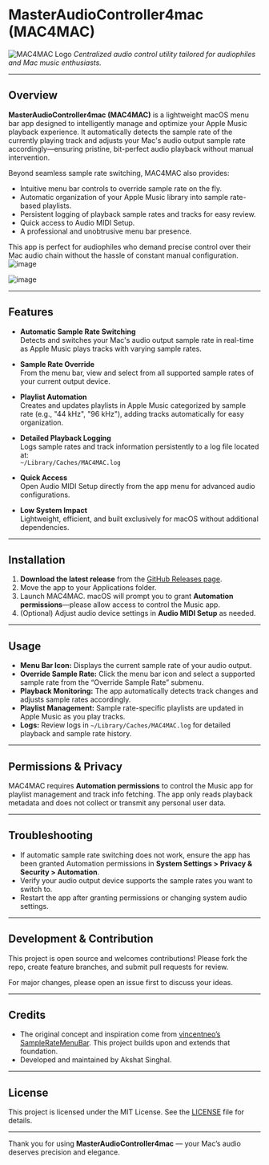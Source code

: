 # MasterAudioController4mac (MAC4MAC)

![MAC4MAC Logo](./Assets/Mac4Mac.png)
*Centralized audio control utility tailored for audiophiles and Mac music enthusiasts.*

---

## Overview

**MasterAudioController4mac (MAC4MAC)** is a lightweight macOS menu bar app designed to intelligently manage and optimize your Apple Music playback experience. It automatically detects the sample rate of the currently playing track and adjusts your Mac's audio output sample rate accordingly—ensuring pristine, bit-perfect audio playback without manual intervention.

Beyond seamless sample rate switching, MAC4MAC also provides:

- Intuitive menu bar controls to override sample rate on the fly.
- Automatic organization of your Apple Music library into sample rate-based playlists.
- Persistent logging of playback sample rates and tracks for easy review.
- Quick access to Audio MIDI Setup.
- A professional and unobtrusive menu bar presence.

This app is perfect for audiophiles who demand precise control over their Mac audio chain without the hassle of constant manual configuration.
![image](https://github.com/user-attachments/assets/54ef5270-6d2b-4c74-8d36-1d1afc54a422)

![image](https://github.com/user-attachments/assets/a637bcf9-b977-4d34-b076-3e0ef535702c)


---

## Features

- **Automatic Sample Rate Switching**  
  Detects and switches your Mac's audio output sample rate in real-time as Apple Music plays tracks with varying sample rates.

- **Sample Rate Override**  
  From the menu bar, view and select from all supported sample rates of your current output device.

- **Playlist Automation**  
  Creates and updates playlists in Apple Music categorized by sample rate (e.g., "44 kHz", "96 kHz"), adding tracks automatically for easy organization.

- **Detailed Playback Logging**  
  Logs sample rates and track information persistently to a log file located at:  
  `~/Library/Caches/MAC4MAC.log`

- **Quick Access**  
  Open Audio MIDI Setup directly from the app menu for advanced audio configurations.

- **Low System Impact**  
  Lightweight, efficient, and built exclusively for macOS without additional dependencies.

---

## Installation

1. **Download the latest release** from the [GitHub Releases page](https://github.com/sifaralways/Mac4Mac/releases).  
2. Move the app to your Applications folder.  
3. Launch MAC4MAC. macOS will prompt you to grant **Automation permissions**—please allow access to control the Music app.  
4. (Optional) Adjust audio device settings in **Audio MIDI Setup** as needed.

---

## Usage

- **Menu Bar Icon:** Displays the current sample rate of your audio output.  
- **Override Sample Rate:** Click the menu bar icon and select a supported sample rate from the “Override Sample Rate” submenu.  
- **Playback Monitoring:** The app automatically detects track changes and adjusts sample rates accordingly.  
- **Playlist Management:** Sample rate-specific playlists are updated in Apple Music as you play tracks.  
- **Logs:** Review logs in `~/Library/Caches/MAC4MAC.log` for detailed playback and sample rate history.

---

## Permissions & Privacy

MAC4MAC requires **Automation permissions** to control the Music app for playlist management and track info fetching. The app only reads playback metadata and does not collect or transmit any personal user data.

---

## Troubleshooting

- If automatic sample rate switching does not work, ensure the app has been granted Automation permissions in **System Settings > Privacy & Security > Automation**.  
- Verify your audio output device supports the sample rates you want to switch to.  
- Restart the app after granting permissions or changing system audio settings.

---

## Development & Contribution

This project is open source and welcomes contributions! Please fork the repo, create feature branches, and submit pull requests for review.

For major changes, please open an issue first to discuss your ideas.

---

## Credits

- The original concept and inspiration come from [vincentneo’s SampleRateMenuBar](https://github.com/vincentneo/SampleRateMenuBar). This project builds upon and extends that foundation.  
- Developed and maintained by Akshat Singhal.

---

## License

This project is licensed under the MIT License. See the [LICENSE](./LICENSE) file for details.

---

Thank you for using **MasterAudioController4mac** — your Mac’s audio deserves precision and elegance.
